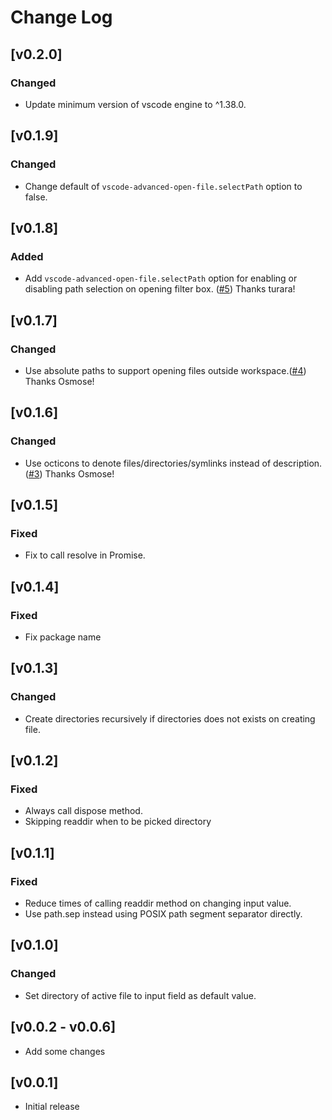 # Change Log
## [v0.2.0]
### Changed
- Update minimum version of vscode engine to ^1.38.0.

## [v0.1.9]
### Changed
- Change default of `vscode-advanced-open-file.selectPath` option to false.

## [v0.1.8]
### Added
- Add `vscode-advanced-open-file.selectPath` option for enabling or disabling path selection on opening filter box. ([#5](https://github.com/jit-y/vscode-advanced-open-file/pull/12)) Thanks turara!

## [v0.1.7]
### Changed
- Use absolute paths to support opening files outside workspace.([#4](https://github.com/jit-y/vscode-advanced-open-file/pull/4)) Thanks Osmose!

## [v0.1.6]
### Changed
- Use octicons to denote files/directories/symlinks instead of description. ([#3](https://github.com/jit-y/vscode-advanced-open-file/pull/3)) Thanks Osmose!

## [v0.1.5]
### Fixed
- Fix to call resolve in Promise.

## [v0.1.4]
### Fixed
- Fix package name

## [v0.1.3]
### Changed
- Create directories recursively if directories does not exists on creating file.

## [v0.1.2]
### Fixed
- Always call dispose method.
- Skipping readdir when to be picked directory

## [v0.1.1]
### Fixed
- Reduce times of calling readdir method on changing input value.
- Use path.sep instead using POSIX path segment separator directly.

## [v0.1.0]
### Changed
- Set directory of active file to input field as default value.

## [v0.0.2 - v0.0.6]
- Add some changes

## [v0.0.1]
- Initial release
